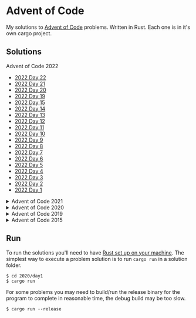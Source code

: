 # Advent of Code

My solutions to [Advent of Code](https://adventofcode.com/) problems. Written in Rust. Each one is in it's own cargo project.

## Solutions

<!-- INDEX-START -->
Advent of Code 2022

 - [2022 Day 22](./2022/day22/src/main.rs)
 - [2022 Day 21](./2022/day21/src/main.rs)
 - [2022 Day 20](./2022/day20/src/main.rs)
 - [2022 Day 19](./2022/day19/src/main.rs)
 - [2022 Day 15](./2022/day15/src/main.rs)
 - [2022 Day 14](./2022/day14/src/main.rs)
 - [2022 Day 13](./2022/day13/src/main.rs)
 - [2022 Day 12](./2022/day12/src/main.rs)
 - [2022 Day 11](./2022/day11/src/main.rs)
 - [2022 Day 10](./2022/day10/src/main.rs)
 - [2022 Day 9](./2022/day09/src/main.rs)
 - [2022 Day 8](./2022/day08/src/main.rs)
 - [2022 Day 7](./2022/day07/src/main.rs)
 - [2022 Day 6](./2022/day06/src/main.rs)
 - [2022 Day 5](./2022/day05/src/main.rs)
 - [2022 Day 4](./2022/day04/src/main.rs)
 - [2022 Day 3](./2022/day03/src/main.rs)
 - [2022 Day 2](./2022/day02/src/main.rs)
 - [2022 Day 1](./2022/day01/src/main.rs)

<details><summary>Advent of Code 2021</summary>
<p>

 - [2021 Day 25](./2021/day25/src/main.rs)
 - [2021 Day 24](./2021/day24/src/main.rs)
 - [2021 Day 23](./2021/day23/src/main.rs)
 - [2021 Day 22](./2021/day22/src/main.rs)
 - [2021 Day 21](./2021/day21/src/main.rs)
 - [2021 Day 20](./2021/day20/src/main.rs)
 - [2021 Day 19](./2021/day19/src/main.rs)
 - [2021 Day 18](./2021/day18/src/main.rs)
 - [2021 Day 17](./2021/day17/src/main.rs)
 - [2021 Day 16](./2021/day16/src/main.rs)
 - [2021 Day 15](./2021/day15/src/main.rs)
 - [2021 Day 14](./2021/day14/src/main.rs)
 - [2021 Day 13](./2021/day13/src/main.rs)
 - [2021 Day 12](./2021/day12/src/main.rs)
 - [2021 Day 11](./2021/day11/src/main.rs)
 - [2021 Day 10](./2021/day10/src/main.rs)
 - [2021 Day 9](./2021/day09/src/main.rs)
 - [2021 Day 8](./2021/day08/src/main.rs)
 - [2021 Day 7](./2021/day07/src/main.rs)
 - [2021 Day 6](./2021/day06/src/main.rs)
 - [2021 Day 5](./2021/day05/src/main.rs)
 - [2021 Day 4](./2021/day04/src/main.rs)
 - [2021 Day 3](./2021/day03/src/main.rs)
 - [2021 Day 2](./2021/day02/src/main.rs)
 - [2021 Day 1](./2021/day01/src/main.rs)

</p>
</details>
<details><summary>Advent of Code 2020</summary>
<p>

 - [2020 Day 25](./2020/day25/src/main.rs)
 - [2020 Day 24](./2020/day24/src/main.rs)
 - [2020 Day 23](./2020/day23/src/main.rs)
 - [2020 Day 22](./2020/day22/src/main.rs)
 - [2020 Day 21](./2020/day21/src/main.rs)
 - [2020 Day 20](./2020/day20/src/main.rs)
 - [2020 Day 19](./2020/day19/src/main.rs)
 - [2020 Day 18](./2020/day18/src/main.rs)
 - [2020 Day 17](./2020/day17/src/main.rs)
 - [2020 Day 16](./2020/day16/src/main.rs)
 - [2020 Day 15](./2020/day15/src/main.rs)
 - [2020 Day 14](./2020/day14/src/main.rs)
 - [2020 Day 13](./2020/day13/src/main.rs)
 - [2020 Day 12](./2020/day12/src/main.rs)
 - [2020 Day 11](./2020/day11/src/main.rs)
 - [2020 Day 10](./2020/day10/src/main.rs)
 - [2020 Day 9](./2020/day09/src/main.rs)
 - [2020 Day 8](./2020/day08/src/main.rs)
 - [2020 Day 7](./2020/day07/src/main.rs)
 - [2020 Day 6](./2020/day06/src/main.rs)
 - [2020 Day 5](./2020/day05/src/main.rs)
 - [2020 Day 4](./2020/day04/src/main.rs)
 - [2020 Day 3](./2020/day03/src/main.rs)
 - [2020 Day 2](./2020/day02/src/main.rs)
 - [2020 Day 1](./2020/day01/src/main.rs)

</p>
</details>
<details><summary>Advent of Code 2019</summary>
<p>

 - [2019 Day 15](./2019/day15/src/main.rs)
 - [2019 Day 14](./2019/day14/src/main.rs)
 - [2019 Day 13](./2019/day13/src/main.rs)
 - [2019 Day 12](./2019/day12/src/main.rs)
 - [2019 Day 11](./2019/day11/src/main.rs)
 - [2019 Day 10](./2019/day10/src/main.rs)
 - [2019 Day 9](./2019/day09/src/main.rs)
 - [2019 Day 8](./2019/day08/src/main.rs)
 - [2019 Day 7](./2019/day07/src/main.rs)
 - [2019 Day 6](./2019/day06/src/main.rs)
 - [2019 Day 5](./2019/day05/src/main.rs)
 - [2019 Day 4](./2019/day04/src/main.rs)
 - [2019 Day 3](./2019/day03/src/main.rs)
 - [2019 Day 2](./2019/day02/src/main.rs)
 - [2019 Day 1](./2019/day01/src/main.rs)

</p>
</details>
<details><summary>Advent of Code 2015</summary>
<p>

 - [2015 Day 25](./2015/day25/src/main.rs)
 - [2015 Day 18](./2015/day18/src/main.rs)
 - [2015 Day 17](./2015/day17/src/main.rs)
 - [2015 Day 16](./2015/day16/src/main.rs)
 - [2015 Day 15](./2015/day15/src/main.rs)
 - [2015 Day 14](./2015/day14/src/main.rs)
 - [2015 Day 13](./2015/day13/src/main.rs)
 - [2015 Day 12](./2015/day12/src/main.rs)
 - [2015 Day 11](./2015/day11/src/main.rs)
 - [2015 Day 10](./2015/day10/src/main.rs)
 - [2015 Day 9](./2015/day09/src/main.rs)
 - [2015 Day 8](./2015/day08/src/main.rs)
 - [2015 Day 7](./2015/day07/src/main.rs)
 - [2015 Day 6](./2015/day06/src/main.rs)
 - [2015 Day 5](./2015/day05/src/main.rs)
 - [2015 Day 4](./2015/day04/src/main.rs)
 - [2015 Day 3](./2015/day03/src/main.rs)
 - [2015 Day 2](./2015/day02/src/main.rs)
 - [2015 Day 1](./2015/day01/src/main.rs)

</p>
</details>
<!-- INDEX-END -->

## Run

To run the solutions you'll need to have [Rust set up on your machine](https://rustup.rs/). The simplest way to execute a problem solution is to run `cargo run` in a solution folder.

```sh-session
$ cd 2020/day1
$ cargo run
```

For some problems you may need to build/run the release binary for the program to complete in reasonable time, the debug build may be too slow.

```sh-session
$ cargo run --release
```
